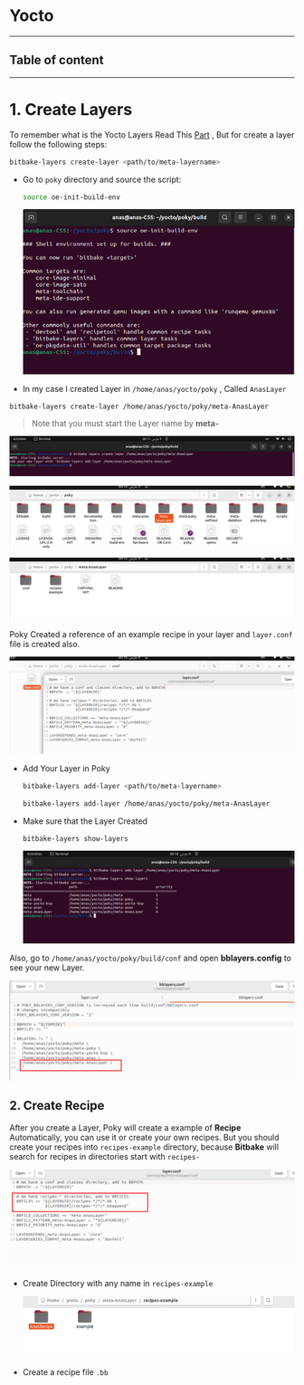 # Yocto



-----------------------------------------------------------------------------------------------------------------------------------------------------------

## Table of content





-----------------------------------------------------------------------------------------------------------------------------------------------------------

# 1. Create Layers

To remember what is the Yocto Layers Read This [Part](https://github.com/anaskhamees/Embedded_Linux/tree/main/EmbeddedLinuxTasks/10.Yocto/10.1.Yocto_Introduction#3-yocto-terminologies) , But for create a layer follow the following steps:

```bash
bitbake-layers create-layer <path/to/meta-layername>
```

- Go to `poky` directory and source the script:

  ```bash
  source oe-init-build-env
  ```

  ![image-20240309001126783](README.assets/image-20240309001126783.png)

- In my case I created Layer in `/home/anas/yocto/poky` , Called `AnasLayer`

```
bitbake-layers create-layer /home/anas/yocto/poky/meta-AnasLayer
```

>Note that you must start the Layer name by **meta-**

![image-20240309001203211](README.assets/image-20240309001203211.png)

![image-20240309001450986](README.assets/image-20240309001450986.png)

![image-20240309001529841](README.assets/image-20240309001529841.png)

Poky Created a reference of an example recipe in your layer and `layer.conf` file is created also.

![image-20240309001706674](README.assets/image-20240309001706674.png)

- Add Your Layer in Poky

  ```bash
  bitbake-layers add-layer <path/to/meta-layername>
  ```

  ```bash
  bitbake-layers add-layer /home/anas/yocto/poky/meta-AnasLayer
  ```

- Make sure that the Layer Created 

  ```
  bitbake-layers show-layers
  ```

  ![image-20240309001817923](README.assets/image-20240309001817923.png)

Also, go to `/home/anas/yocto/poky/build/conf` and open **bblayers.config** to see your new Layer.

![](README.assets/BBLAYERS.drawio.svg)

## 2. Create Recipe

After you create a Layer, Poky will create a example of **Recipe** Automatically, you can use it or create your own recipes. But you should create your recipes into `recipes-example` directory, because **Bitbake** will search for recipes in directories start with `recipes-` 

![](README.assets/BBLAYERS.drawio(1).svg)

- Create Directory with any name in `recipes-example` 

  ![image-20240309004007644](README.assets/image-20240309004007644.png)

- Create a recipe file `.bb` 

  